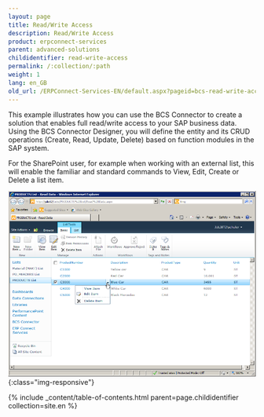 ```yaml
---
layout: page
title: Read/Write Access
description: Read/Write Access
product: erpconnect-services
parent: advanced-solutions
childidentifier: read-write-access
permalink: /:collection/:path
weight: 1
lang: en_GB
old_url: /ERPConnect-Services-EN/default.aspx?pageid=bcs-read-write-access
---
```


This example illustrates how you can use the BCS Connector to create a solution that enables full read/write access to your SAP business data. Using the BCS Connector Designer, you will define the entity and its CRUD operations (Create, Read, Update, Delete) based on function modules in the SAP system.

For the SharePoint user, for example when working with an external list, this will enable the familiar and standard commands to View, Edit, Create or Delete a list item.

![BCS-CRUD-External-List](/img/content/BCS-CRUD-External-List.png){:class="img-responsive"}

{% include _content/table-of-contents.html parent=page.childidentifier collection=site.en %}